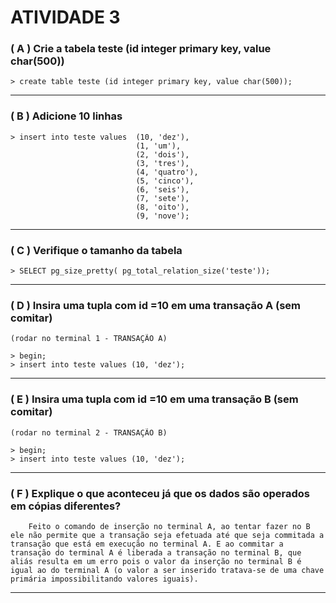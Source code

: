 #  **ATIVIDADE 3**




### **( A )** Crie a tabela teste (id integer primary key, value char(500))
 


```
> create table teste (id integer primary key, value char(500));
```


---

### **( B )** Adicione 10 linhas
 
```
> insert into teste values  (10, 'dez'),
                            (1, 'um'),
                            (2, 'dois'),
                            (3, 'tres'),
                            (4, 'quatro'),
                            (5, 'cinco'),
                            (6, 'seis'),
                            (7, 'sete'),
                            (8, 'oito'),
                            (9, 'nove');
```

---
### **( C )** Verifique o tamanho da tabela
 
```
> SELECT pg_size_pretty( pg_total_relation_size('teste'));
```
---

### **( D )** Insira uma tupla com id =10  em uma transação A (sem comitar)
 
```
(rodar no terminal 1 - TRANSAÇÃO A)

> begin;
> insert into teste values (10, 'dez');
```

---
### **( E )** Insira uma tupla com id =10  em uma transação B (sem comitar)
 
```
(rodar no terminal 2 - TRANSAÇÃO B)

> begin;
> insert into teste values (10, 'dez');
```
---


### **( F )** Explique o que aconteceu já que os dados são operados em cópias diferentes?
 
```
    Feito o comando de inserção no terminal A, ao tentar fazer no B ele não permite que a transação seja efetuada até que seja commitada a transação que está em execução no terminal A. E ao commitar a transação do terminal A é liberada a transação no terminal B, que aliás resulta em um erro pois o valor da inserção no terminal B é igual ao do terminal A (o valor a ser inserido tratava-se de uma chave primária impossibilitando valores iguais).
```

---








